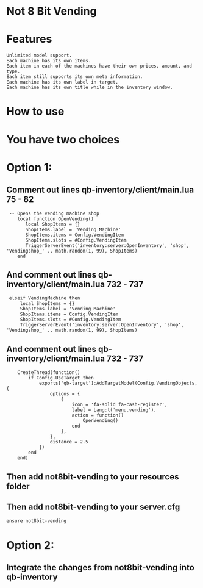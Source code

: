 # Not 8 Bit Vending

# Features 
```
Unlimited model support.
Each machine has its own items.
Each item in each of the machines have their own prices, amount, and type.
Each item still supports its own meta information.
Each machine has its own label in target.
Each machine has its own title while in the inventory window. 
```

# How to use

# You have two choices

# Option 1:
## Comment out lines qb-inventory/client/main.lua 75 - 82
```
 -- Opens the vending machine shop
    local function OpenVending()
       local ShopItems = {}
       ShopItems.label = 'Vending Machine'
       ShopItems.items = Config.VendingItem
       ShopItems.slots = #Config.VendingItem
       TriggerServerEvent('inventory:server:OpenInventory', 'shop', 'Vendingshop_' .. math.random(1, 99), ShopItems)
    end
```
## And comment out lines qb-inventory/client/main.lua 732 - 737

```
 elseif VendingMachine then
     local ShopItems = {}
     ShopItems.label = 'Vending Machine'
     ShopItems.items = Config.VendingItem
     ShopItems.slots = #Config.VendingItem
     TriggerServerEvent('inventory:server:OpenInventory', 'shop', 'Vendingshop_' .. math.random(1, 99), ShopItems)
```

## And comment out lines qb-inventory/client/main.lua 732 - 737
```
    CreateThread(function()
        if Config.UseTarget then
            exports['qb-target']:AddTargetModel(Config.VendingObjects, {
                options = {
                    {
                        icon = 'fa-solid fa-cash-register',
                        label = Lang:t('menu.vending'),
                        action = function()
                            OpenVending()
                        end
                    },
                },
                distance = 2.5
            })
        end
    end)
```
## Then add not8bit-vending to your resources folder
## Then add not8bit-vending to your server.cfg
```
ensure not8bit-vending
```

# Option 2:

## Integrate the changes from not8bit-vending into qb-inventory